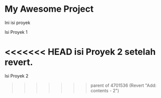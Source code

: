 # My Awesome Project


Ini isi proyek

Isi Proyek 1

<<<<<<< HEAD
isi Proyek 2 setelah revert.
=======
Isi Proyek 2
>>>>>>> parent of 4701536 (Revert "Add: contents - 2")
